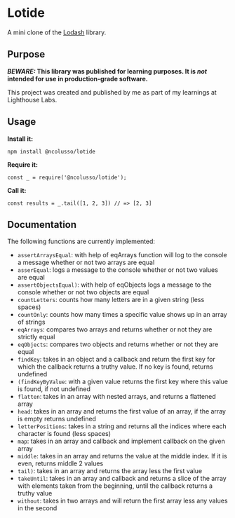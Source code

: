 # Lotide

A mini clone of the [Lodash](https://lodash.com) library.

## Purpose

**_BEWARE:_ This library was published for learning purposes. It is _not_ intended for use in production-grade software.**

This project was created and published by me as part of my learnings at Lighthouse Labs. 

## Usage

**Install it:**

`npm install @ncolusso/lotide`

**Require it:**

`const _ = require('@ncolusso/lotide');`

**Call it:**

`const results = _.tail([1, 2, 3]) // => [2, 3]`

## Documentation

The following functions are currently implemented:

* `assertArraysEqual`: with help of eqArrays function will log to the console a message whether or not two arrays are equal
* `asserEqual`: logs a message to the console whether or not two values are equal
* `assertObjectsEqual)`: with help of eqObjects logs a message to the console whether or not two objects are equal
* `countLetters`: counts how many letters are in a given string (less spaces)
* `countOnly`: counts how many times a specific value shows up in an array of strings
* `eqArrays`: compares two arrays and returns whether or not they are strictly equal
* `eqObjects`: compares two objects and returns whether or not they are equal
* `findKey`: takes in an object and a callback and return the first key for which the callback returns a truthy value. If no key is found, returns undefined
* `(findKeyByValue`: with a given value returns the first key where this value is found, if not undefined
* `flatten`: takes in an array with nested arrays, and returns a flattened array
* `head`: takes in an array and returns the first value of an array, if the array is empty returns undefined
* `letterPositions`: takes in a string and returns all the indices where each character is found (less spaces)
* `map`: takes in an array and callback and implement callback on the given array
* `middle`: takes in an array and returns the value at the middle index. If it is even, returns middle 2 values
* `tail)`: takes in an array and returns the array less the first value
* `takeUntil`: takes in an array and callback and returns a slice of the array with elements taken from the beginning, until the callback returns a truthy value
* `without`: takes in two arrays and will return the first array less any values in the second